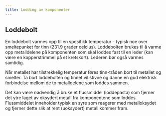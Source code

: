 ```yaml
---
title: Lodding av komponenter
---
```


## Loddebolt

En loddebolt varmes opp til en spesifikk temperatur - typisk noe over smeltepunket for tinn (231.9 grader celcius).
Loddebolten brukes til å varme opp metalldelene på komponenten som skal loddes fast til en 
leder (kan være en kopperstrimmel på et kretskort). Lederen bør også varmes samtidig.

Når metallet har tilstrekkelig temperatur føres tinn-tråden bort til metallet og smelter. Ta bort loddebolten og
tinnet vil stivne og danne en god elektrisk forbindelse mellom de to metalldelene som loddes sammen.

Det kan være nødvendig å bruke et flussmiddel (loddepasta) som fjerner det ytre laget av oksydert metall 
fra komponentene som loddes. Flussmiddelet inneholder typisk en syre som reagerer med metalloksydet og fjerner dette
slik at rent (uoksydert) metall kommer fram.